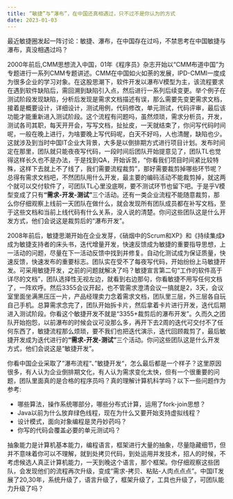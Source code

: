 ```yaml
---
title: “敏捷”与“瀑布”，在中国还真相遇过，只不过不是你认为的方式
date: 2023-01-03
---
```


最近敏捷圈发起一阵讨论：敏捷、瀑布，在中国存在过吗，不禁思考在中国敏捷与瀑布，真没相遇过吗？

2000年前后,CMM思想流入中国，01年《程序员》杂志开始以“CMM布道中国”为专题进行一系列CMM专题讲述。CMM在中国如火如荼的发展，IPD-CMMI一度成为很多企业的学习对象。在这股思潮下，软件开发以瀑布V模型为主，该流程要求在遇到软件缺陷后，需回溯到缺陷引入点，然后进行一系列后续变更。举个例子在测试阶段发现缺陷，分析后发现是需求文档描述有误，那么需要先变更需求文档，接着是概要设计，详细设计，测试用例，代码修改，单元测试，代码评审，最后该功能才能重新进入测试阶段。这个流程有问题吗，虽然烦琐，需求分析员，开发，测试各司其职，每天开开会，写写文档，扯扯皮，一天就结束了，你问写代码时间呢，一般在晚上进行，为啥要晚上写代码呢，白天不好吗，人也清醒，缺陷也少。这就涉及到当时中国IT企业大背景，大多是以倒排期方式进行项目计划。发布时间定在那里，团队就只能夜夜写代码，一段时间后团队开始提意见了，团队TL也觉得这样长久也不是办法，于是找到QA，开始诉苦，“你看我们项目时间紧比较特殊，这样下去就上不了线了，我们需要流程裁剪”，那好需要裁剪掉哪些环节呢？总得有需求文档吧，不然团队用什么开发，最主要的编码活动不能裁剪掉，就这两个就可以交付软件了，可团队TL心里没底啊，要不测试环节也留下吧。于是乎V模型变成了只有<strong>“需求-开发-测试”</strong>三个活动。还有一类企业流程不能随意裁剪，那么你仔细观察上线前一天团队在做什么，就会发现所有团队成员都在补写文档，至于这些文档和当前上线代码有什么关系，没人说的清楚。你问这些团队这是什么开发方式，他们会说这是裁剪后的“瀑布开发”。

2008年前后，敏捷思潮开始在企业发芽，《硝烟中的Scrum和XP》和《持续集成》成为敏捷支持者的床头书，迭代增量开发，快速反馈成为敏捷的重要指导思想，上一活动的问题，尽量在下一活动反馈中找到并修复。自动化测试成为保证质量，快速反馈，快速发布的重要标志。团队实在受不了每夜写代码，开始纷纷上马敏捷开发。可采用敏捷开发，之前的问题就解决了吗？敏捷宣言第二句“工作的软件高于详尽的文档”，团队选择性无视左边，就看到右边那句，你看敏捷不用写任何文档了，一阵欢呼。然后3355会议开起，也不管需求澄清会议一搞就是2，3天，会议室里面坐满黑压压一片，产品经理卖力念着需求文档，团队里三层，外三层各自玩自己手机。总算需求念完了，团队开始拆卡片，然后拿着卡片进行开发，迭代后期进入测试阶段。你看这个敏捷开发不就是“3355+裁剪后的瀑布开发”。久而久之团队开始抱怨，以前瀑布的时候会议可没那么多，再开下去2周的迭代可交付不了任何东西了，敏捷流程那么烦琐，要不我们也把迭代演示，迭代回顾裁剪了，最后敏捷开发成为迭代进行的<strong>“需求-开发-测试”</strong>三个活动。你问这些团队这是什么开发方式，他们会说这是“敏捷开发”。

你看中国企业采取了”瀑布流程“、”敏捷开发“，怎么最后都是一个样子？这里原因很多，有人认为企业倒排期文化，有人认为需求变化太快，但有一个很重要的问题，团队里面真的是合格的程序员吗？真的理解计算机科学吗？以下一些问题作为参考:  
* 哪些算法，操作系统哪部分，哪些分布式计算，运用了fork-join思想？
* Java以前为什么放弃绿色线程，现在为什么又要开始支持虚拟线程？
* 设计模式，面向对象编程是灵丹妙药吗？
* 你写的代码会覆盖必要的单元测试吗？

抽象能力是计算机基本能力，编程语言，框架进行大量的抽象，尽量隐藏细节，但并不意味着你可以不理解，就到处拷贝代码，到处运用并发技术，招人的时候，不考虑候选人真正计算机能力，一天到晚这个语言，那个框架。你仔细观察这些团队，会发现他们的流程再次升级，变成“需求-拷贝、粘贴-人肉点点点”。中国IT发展了20,30年，系统升级了，语言升级了，框架升级了，工具也升级了，可团队能力升级了吗？

  
    


